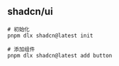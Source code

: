 ## shadcn/ui

```shell
# 初始化
pnpm dlx shadcn@latest init

# 添加组件
pnpm dlx shadcn@latest add button
```